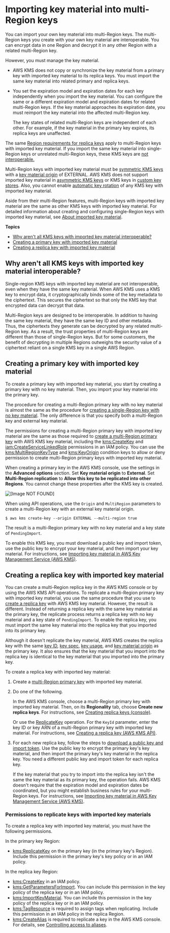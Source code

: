 # Importing key material into multi\-Region keys<a name="multi-region-keys-import"></a>

You can import your own key material into multi\-Region keys\. The multi\-Region keys you create with your own key material are interoperable\. You can encrypt data in one Region and decrypt it in any other Region with a related multi\-Region key\. 

However, you must manage the key material\. 
+ AWS KMS does not copy or synchronize the key material from a primary key with imported key material to its replica keys\. You must import the same key material into related primary and replica keys\.
+ You set the expiration model and expiration dates for each key independently when you import the key material\. You can configure the same or a different expiration model and expiration dates for related multi\-Region keys\. If the key material approaches its expiration date, you must reimport the key material into the affected multi\-Region key\.

  The key states of related multi\-Region keys are independent of each other\. For example, if the key material in the primary key expires, its replica keys are unaffected\. 

The same [Region requirements for replica keys](multi-region-keys-replicate.md#replica-region) apply to multi\-Region keys with imported key material\. If you import the same key material into single\-Region keys or unrelated multi\-Region keys, these KMS keys are [not interoperable\.](#mrk-import-why) 

Multi\-Region keys with imported key material must be [symmetric KMS keys](symm-asymm-concepts.md#symmetric-cmks) with a [key material origin](concepts.md#key-origin) of EXTERNAL\. AWS KMS does not support imported key material in [asymmetric KMS keys](symm-asymm-concepts.md#asymmetric-cmks) or KMS keys in [custom key stores](custom-key-store-overview.md)\. Also, you cannot enable [automatic key rotation](rotate-keys.md) of any KMS key with imported key material\.

Aside from their multi\-Region features, multi\-Region keys with imported key material are the same as other KMS keys with imported key material\. For detailed information about creating and configuring single\-Region keys with imported key material, see [About imported key material](importing-keys.md#importing-keys-considerations)\.

**Topics**
+ [Why aren't all KMS keys with imported key material interoperable?](#mrk-import-why)
+ [Creating a primary key with imported key material](#mrk-import-create-primary)
+ [Creating a replica key with imported key material](#mrk-import-replicate)

## Why aren't all KMS keys with imported key material interoperable?<a name="mrk-import-why"></a>

Single\-region KMS keys with imported key material are not interoperable, even when they have the same key material\. When AWS KMS uses a KMS key to encrypt data, it cryptographically binds some of the key metadata to the ciphertext\. This secures the ciphertext so that only the KMS key that encrypted data can decrypt that data\.

Multi\-Region keys are designed to be interoperable\. In addition to having the same key material, they have the same key ID and other metadata\. Thus, the ciphertexts they generate can be decrypted by any related multi\-Region key\. As a result, the trust properties of multi\-Region keys are different than those of single\-Region keys\. But for some customers, the benefit of decrypting in multiple Regions outweighs the security value of a ciphertext reliant on a single KMS key in a single AWS Region\.

## Creating a primary key with imported key material<a name="mrk-import-create-primary"></a>

To create a primary key with imported key material, you start by creating a primary key with no key material\. Then, you import your key material into the primary key\.

The procedure for creating a multi\-Region primary key with no key material is almost the same as the procedure for [creating a single\-Region key with no key material](importing-keys-create-cmk.md)\. The only difference is that you specify both a multi\-Region key and external key material\.

The permissions for creating a multi\-Region primary key with imported key material are the same as those required to [create a multi\-Region primary key](multi-region-keys-create.md) with AWS KMS key material, including the [kms:CreateKey](https://docs.aws.amazon.com/kms/latest/APIReference/API_CreateKey.html) and [iam:CreateServiceLinkedRole](https://docs.aws.amazon.com/IAM/latest/APIReference/API_CreateServiceLinkedRole.html) permissions in an IAM policy\. You can use the [kms:MultiRegionKeyType](policy-conditions.md#conditions-kms-multiregion-key-type) and [kms:KeyOrigin](policy-conditions.md#conditions-kms-key-origin) condition keys to allow or deny permission to create multi\-Region primary keys with imported key material\.

When creating a primary key in the AWS KMS console, use the settings in the **Advanced options** section\. Set **Key material origin** to **External**\. Set **Multi\-Region replication** to **Allow this key to be replicated into other Regions**\. You cannot change these properties after the KMS key is created\.

![\[Image NOT FOUND\]](http://docs.aws.amazon.com/kms/latest/developerguide/images/mrk-import-createkey-console.png)

When using API operations, use the `Origin` and `MultiRegion` parameters to create a multi\-Region key with an external key material origin\.

```
$ aws kms create-key --origin EXTERNAL --multi-region true
```

The result is a multi\-Region primary key with no key material and a key state of `PendingImport`\.

To enable this KMS key, you must download a public key and import token, use the public key to encrypt your key material, and then import your key material\. For instructions, see [Importing key material in AWS Key Management Service \(AWS KMS\)](importing-keys.md)\.

## Creating a replica key with imported key material<a name="mrk-import-replicate"></a>

You can create a multi\-Region replica key in the AWS KMS console or by using the AWS KMS API operations\. To replicate a multi\-Region primary key with imported key material, you use the same procedure that you use to [create a replica key](multi-region-keys-replicate.md) with AWS KMS key material\. However, the result is different\. Instead of returning a replica key with the same key material as the primary key, the replicate process returns a replica key with no key material and a key state of `PendingImport`\. To enable the replica key, you must import the same key material into the replica key that you imported into its primary key\.

Although it doesn't replicate the key material, AWS KMS creates the replica key with the same [key ID](concepts.md#key-id-key-id), [key spec](concepts.md#key-spec), [key usage](concepts.md#key-usage), and [key material origin](concepts.md#key-origin) as the primary key\. It also ensures that the key material that you import into the replica key is identical to the key material that you imported into the primary key\.

To create a replica key with imported key material:

1. Create a [multi\-Region primary key](#mrk-import-create-primary) with imported key material\. 

1. Do one of the following\.

   In the AWS KMS console, choose a multi\-Region primary key with imported key material\. Then, on its **Regionality** tab, choose **Create new replica keys**\. For instructions, see [Creating replica keys \(console\)](multi-region-keys-replicate.md#replicate-console)\. 

   Or use the [ReplicateKey](https://docs.aws.amazon.com/kms/latest/APIReference/API_ReplicateKey.html) operation\. For the `KeyId` parameter, enter the key ID or key ARN of a multi\-Region primary key with imported key material\. For instructions, see [Creating a replica key \(AWS KMS API\)](multi-region-keys-replicate.md#replicate-api)\.

1. For each new replica key, follow the steps to [download a public key and import token](importing-keys-get-public-key-and-token.md)\. Use the public key to encrypt the primary key's key material, and then import the primary key's key material in the replica key\. You need a different public key and import token for each replica key\. 

   If the key material that you try to import into the replica key isn't the same the key material as its primary key, the operation fails\. AWS KMS doesn't require that the expiration model and expiration dates be coordinated, but you might establish business rules for your multi\-Region keys\. For instructions, see [Importing key material in AWS Key Management Service \(AWS KMS\)](importing-keys.md)\.

### Permissions to replicate keys with imported key materials<a name="mrk-import-replica-permissions"></a>

To create a replica key with imported key material, you must have the following permissions\. 

In the primary key Region:
+ [kms:ReplicateKey](https://docs.aws.amazon.com/kms/latest/APIReference/API_ReplicateKey.html) on the primary key \(in the primary key's Region\)\. Include this permission in the primary key's key policy or in an IAM policy\.

In the replica key Region:
+ [kms:CreateKey](https://docs.aws.amazon.com/kms/latest/APIReference/API_CreateKey.html) in an IAM policy\.
+ [kms:GetParametersForImport](https://docs.aws.amazon.com/kms/latest/APIReference/API_GetParametersForImport.html)\. You can include this permission in the key policy of the replica key or in an IAM policy\.
+ [kms:ImportKeyMaterial](https://docs.aws.amazon.com/kms/latest/APIReference/API_ImportKeyMaterial.html)\. You can include this permission in the key policy of the replica key or in an IAM policy\.
+ [kms:TagResource](https://docs.aws.amazon.com/kms/latest/APIReference/API_TagResource.html) is required to assign tags when replicating\. Include this permission in an IAM policy in the replica Region\.
+ [kms:CreateAlias](https://docs.aws.amazon.com/kms/latest/APIReference/API_CreateAlias.html) is required to replicate a key in the AWS KMS console\. For details, see [Controlling access to aliases](alias-access.md)\.